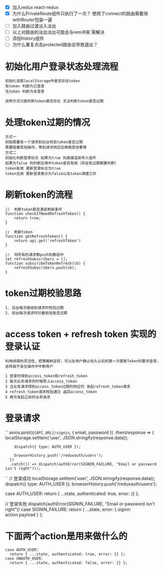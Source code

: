- [x] 加入redux react-redux
- [x] 为什么PrivateRoute组件只执行了一次？ 使用了connect的路由需要用withRouter包装一遍
- [ ] 加入路由过渡淡入淡出
- [ ] 以上对路由的淡出淡出可能会与rem冲突 需解决
- [ ] 添加history组件
- [ ] 为什么重复点击protected路由会导致退出？

# 初始化用户登录状态处理流程
    初始化读取localStorage中是否存在token
    有token 判断为已登录
    无token 判断为未登录

    这种方式只能判断token是否存在 无法判断token是否过期

# 处理token过期的情况
    方式一
    初始需要发一个请求到后台校验token是否过期
    需要阻塞其他操作，等到请求响应后再做其他事情
    方式二
    初始化判断登录标志 如果为true 则直接渲染传入组件
    如果为false 则判断应用中token是否有效（存在和过期都要判断）
    token有效 更新登录标志为true
    token无效 更新登录表示为false以及token清理工作

# 刷新token的流程

    //  判断token是否满足刷新条件
    function checkIfNeedRefreshToken() {
        return true;
    }

    //  刷新token
    function getRefreshToken() { 
        return api.get('refreshToken')
    }

    //  将所有的请求都push到数组中
    let refreshSubscribers = [];
    function subscribeTokenRefresh(cb) {
        refreshSubscribers.push(cb);
    }


# token过期校验思路
    1. 后台每次接收到请求时校验过期
    2. 前台每次请求时拦截校验是否过期

# access token + refresh token 实现的登录认证
    利用续期的灵活性，把策略制定好，可以在用户静止较久以后的第一次更新Token时要求登录，这样就不会在操作中中断用户

    1 登录时得到access_token和refresh_token
    2 每次业务请求的时候带上access_token
    3 当业务请求得到access_token过期的响应时 发起refresh_token请求
    4 refresh_token请求校验通过 返回access_token
    5 再次发起之前的业务请求

# 登录请求
``
    axios.post(`${API_URL}/signin`, { email, password })
      .then(response => {
        localStorage.setItem('user', JSON.stringify(response.data));

        dispatch({ type: AUTH_USER });

        browserHistory.push('/reduxauth/users');
      })
      .catch(() => dispatch(authError(SIGNIN_FAILURE, "Email or password isn't right")));
``
//  登录成功
localStorage.setItem('user', JSON.stringify(response.data));
dispatch({ type: AUTH_USER });
browserHistory.push('/reduxauth/users');

case AUTH_USER:
    return { ...state, authenticated: true, error: {} };

//  登录失败
dispatch(authError(SIGNIN_FAILURE, "Email or password isn't right"))
case SIGNIN_FAILURE:
    return { ...state, error: { signin: action.payload } };


# 下面两个action是用来做什么的
    case AUTH_USER:
      return { ...state, authenticated: true, error: {} };
    case UNAUTH_USER:
      return { ...state, authenticated: false, error: {} };